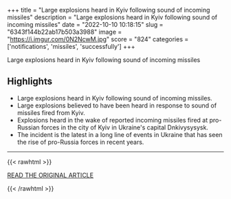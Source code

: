 +++
title = "Large explosions heard in Kyiv following sound of incoming missiles"
description = "Large explosions heard in Kyiv following sound of incoming missiles"
date = "2022-10-10 10:18:15"
slug = "6343f144b22ab17b503a3988"
image = "https://i.imgur.com/0N2NcwM.jpg"
score = "824"
categories = ['notifications', 'missiles', 'successfully']
+++

Large explosions heard in Kyiv following sound of incoming missiles

## Highlights

- Large explosions heard in Kyiv following sound of incoming missiles.
- Large explosions believed to have been heard in response to sound of missiles fired from Kyiv.
- Explosions heard in the wake of reported incoming missiles fired at pro-Russian forces in the city of Kyiv in Ukraine's capital Dnkivysysysk.
- The incident is the latest in a long line of events in Ukraine that has seen the rise of pro-Russia forces in recent years.

---

{{< rawhtml >}}
  <p class="article-category">
    <a target="_blank" href="https://abcnews.go.com/International/wireStory/large-explosions-heard-kyiv-sound-incoming-missiles-91269912">READ THE ORIGINAL ARTICLE</a>
  </p>
{{< /rawhtml >}}
